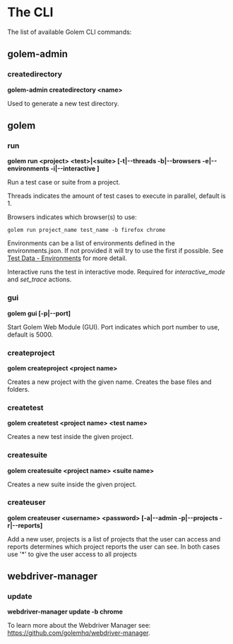 The CLI
==================================================

The list of available Golem CLI commands:


## golem-admin

### createdirectory

**golem-admin createdirectory \<name\>**

Used to generate a new test directory.


## golem

### run

**golem run \<project\> \<test\>|\<suite\> [-t|--threads -b|--browsers -e|--environments -i|--interactive ]**

Run a test case or suite from a project. 

Threads indicates the amount of test cases to execute in parallel, default is 1. 

Browsers indicates which browser(s) to use:

```
golem run project_name test_name -b firefox chrome
```

Environments can be a list of environments defined in the environments.json. If not provided it will try to use the first if possible.
See [Test Data - Environments](test-data.html#environments) for more detail.

Interactive runs the test in interactive mode. Required for *interactive_mode* and *set_trace* actions.

### gui

**golem gui [-p|--port]**

Start Golem Web Module (GUI). Port indicates which port number to use, default is 5000.

### createproject

**golem createproject \<project name\>**

Creates a new project with the given name. Creates the base files and folders.

### createtest

**golem createtest \<project name\> \<test name\>**

Creates a new test inside the given project.

### createsuite

**golem createsuite \<project name\> \<suite name\>**

Creates a new suite inside the given project.

### createuser

**golem createuser \<username\> \<password\> [-a|--admin -p|--projects -r|--reports]**

Add a new user, projects is a list of projects that the user can access and reports determines which project reports the user can see. In both cases use '*' to give the user access to all projects

## webdriver-manager

### update

**webdriver-manager update -b chrome**

To learn more about the Webdriver Manager see: <https://github.com/golemhq/webdriver-manager>.
